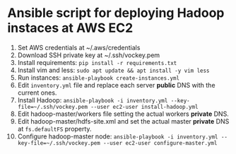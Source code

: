 # Ansible script for deploying Hadoop instaces at AWS EC2

1. Set AWS credentials at ~/.aws/credentials
2. Download SSH private key at ~/.ssh/vockey.pem
3. Install requirements: `pip install -r requirements.txt`
4. Install vim and less: `sudo apt update && apt install -y vim less`
5. Run instances: `ansible-playbook create-instances.yml`
5. Edit `inventory.yml` file and replace each server **public** DNS with the current ones.
6. Install Hadoop: `ansible-playbook -i inventory.yml --key-file=~/.ssh/vockey.pem --user ec2-user install-hadoop.yml`
7. Edit hadoop-master/workers file setting the actual workers **private** DNS.
8. Edit hadoop-master/hdfs-site.xml and set the actual master **private** DNS at `fs.defaultFS` property.
9. Configure hadoop-master node: `ansible-playbook -i inventory.yml --key-file=~/.ssh/vockey.pem --user ec2-user configure-master.yml`